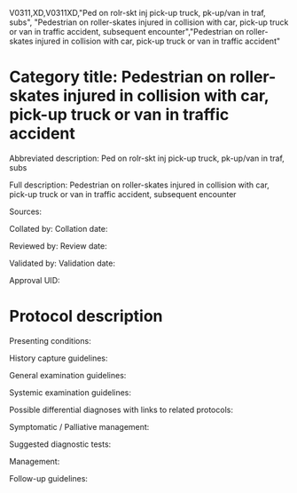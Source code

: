 V0311,XD,V0311XD,"Ped on rolr-skt inj pick-up truck, pk-up/van in traf, subs", "Pedestrian on roller-skates injured in collision with car, pick-up truck or van in traffic accident, subsequent encounter","Pedestrian on roller-skates injured in collision with car, pick-up truck or van in traffic accident"
# Category title: Pedestrian on roller-skates injured in collision with car, pick-up truck or van in traffic accident

Abbreviated description: Ped on rolr-skt inj pick-up truck, pk-up/van in traf, subs

Full description: Pedestrian on roller-skates injured in collision with car, pick-up truck or van in traffic accident, subsequent encounter

Sources:

Collated by:
Collation date:

Reviewed by:
Review date:

Validated by:
Validation date:

Approval UID:

# Protocol description

Presenting conditions:

History capture guidelines:

General examination guidelines:

Systemic examination guidelines:

Possible differential diagnoses with links to related protocols:

Symptomatic / Palliative management:

Suggested diagnostic tests:

Management:

Follow-up guidelines:
